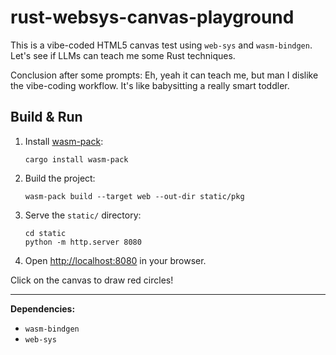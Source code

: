 # rust-websys-canvas-playground

This is a vibe-coded HTML5 canvas test using `web-sys` and `wasm-bindgen`.
Let's see if LLMs can teach me some Rust techniques.

Conclusion after some prompts: 
Eh, yeah it can teach me, but man I dislike the vibe-coding workflow.
It's like babysitting a really smart toddler.

## Build & Run

1. Install [wasm-pack](https://rustwasm.github.io/wasm-pack/installer/):

   ```
   cargo install wasm-pack
   ```

2. Build the project:

   ```
   wasm-pack build --target web --out-dir static/pkg
   ```

3. Serve the `static/` directory:

   ```
   cd static
   python -m http.server 8080
   ```

4. Open [http://localhost:8080](http://localhost:8080) in your browser.

Click on the canvas to draw red circles!

---

**Dependencies:**
- `wasm-bindgen`
- `web-sys`
